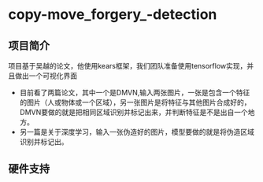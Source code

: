 # copy-move_forgery_-detection
## 项目简介
项目基于吴越的论文，他使用kears框架，我们团队准备使用tensorflow实现，并且做出一个可视化界面
- 目前看了两篇论文，其中一个是DMVN,输入两张图片，一张是包含一个特征的图片（人或物体或一个区域），另一张图片是将特征与其他图片合成好的，DMVN要做的就是把相同区域识别并标记出来，并判断特征是不是出自一个地方。
- 另一篇是关于深度学习，输入一张伪造好的图片，模型要做的就是将伪造区域识别并标记出。
## 硬件支持

